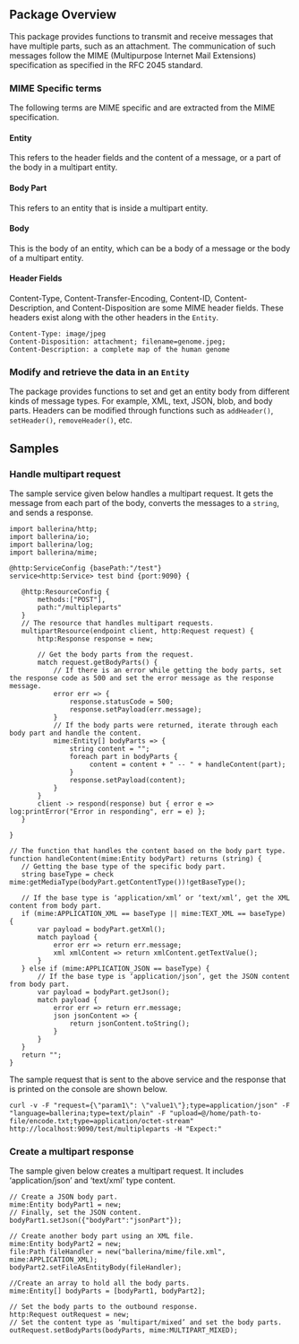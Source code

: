 ## Package Overview
This package provides functions to transmit and receive messages that have multiple parts, such as an attachment. The communication of such messages follow the MIME (Multipurpose Internet Mail Extensions) specification as specified in the RFC 2045 standard.
### MIME Specific terms 
The following terms are MIME specific and are extracted from the MIME specification.
#### Entity
This refers to the header fields and the content of a message, or a part of the body in a multipart entity. 

#### Body Part
This refers to an entity that is inside a multipart entity.
#### Body
This is the body of an entity, which can be a body of a message or the body of a multipart entity.
#### Header Fields
Content-Type, Content-Transfer-Encoding, Content-ID, Content-Description, and Content-Disposition are some MIME header fields. These headers exist along with the other headers in the `Entity`.

```
Content-Type: image/jpeg
Content-Disposition: attachment; filename=genome.jpeg;
Content-Description: a complete map of the human genome
```
### Modify and retrieve the data in an `Entity`
The package provides functions to set and get an entity body from different kinds of message types.  For example, XML, text, JSON, blob, and body parts. Headers can be modified through functions such as `addHeader()`, `setHeader()`, `removeHeader()`, etc. 
## Samples
### Handle multipart request
The sample service given below handles a multipart request. It gets the message from each part of the body, converts the messages to a `string`, and sends a response.

``` ballerina
import ballerina/http;
import ballerina/io;
import ballerina/log;
import ballerina/mime;

@http:ServiceConfig {basePath:"/test"}
service<http:Service> test bind {port:9090} {

   @http:ResourceConfig {
       methods:["POST"],
       path:"/multipleparts"
   }
   // The resource that handles multipart requests.
   multipartResource(endpoint client, http:Request request) {
       http:Response response = new;

       // Get the body parts from the request.
       match request.getBodyParts() {
           // If there is an error while getting the body parts, set the response code as 500 and set the error message as the response message.
           error err => {
               response.statusCode = 500;
               response.setPayload(err.message);
           }
           // If the body parts were returned, iterate through each body part and handle the content.
           mime:Entity[] bodyParts => {
               string content = "";
               foreach part in bodyParts {
                    content = content + " -- " + handleContent(part);
               }
               response.setPayload(content);
           }
       }
       client -> respond(response) but { error e => log:printError("Error in responding", err = e) };
   }

}

// The function that handles the content based on the body part type.
function handleContent(mime:Entity bodyPart) returns (string) {
   // Getting the base type of the specific body part.
   string baseType = check mime:getMediaType(bodyPart.getContentType())!getBaseType();

   // If the base type is ‘application/xml’ or ‘text/xml’, get the XML content from body part.
   if (mime:APPLICATION_XML == baseType || mime:TEXT_XML == baseType) {
       var payload = bodyPart.getXml();
       match payload {
           error err => return err.message;
           xml xmlContent => return xmlContent.getTextValue();
       }
   } else if (mime:APPLICATION_JSON == baseType) {
       // If the base type is ‘application/json’, get the JSON content from body part.
       var payload = bodyPart.getJson();
       match payload {
           error err => return err.message;
           json jsonContent => {
               return jsonContent.toString();
           }
       }
   } 
   return "";
}
```

The sample request that is sent to the above service and the response that is printed on the console are shown below.

```
curl -v -F "request={\"param1\": \"value1\"};type=application/json" -F "language=ballerina;type=text/plain" -F "upload=@/home/path-to-file/encode.txt;type=application/octet-stream"  http://localhost:9090/test/multipleparts -H "Expect:"
```
### Create a multipart response
The sample given below creates a multipart request. It includes ‘application/json’ and ‘text/xml’ type content.

``` ballerina
// Create a JSON body part.
mime:Entity bodyPart1 = new;
// Finally, set the JSON content.
bodyPart1.setJson({"bodyPart":"jsonPart"});

// Create another body part using an XML file.
mime:Entity bodyPart2 = new;
file:Path fileHandler = new("ballerina/mime/file.xml", mime:APPLICATION_XML);
bodyPart2.setFileAsEntityBody(fileHandler);

//Create an array to hold all the body parts.
mime:Entity[] bodyParts = [bodyPart1, bodyPart2];

// Set the body parts to the outbound response.
http:Request outRequest = new;
// Set the content type as ‘multipart/mixed’ and set the body parts.
outRequest.setBodyParts(bodyParts, mime:MULTIPART_MIXED);
```
